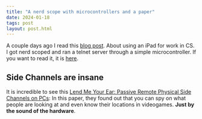```yaml
---
title: "A nerd scope with microcontrollers and a paper"
date: 2024-01-18
tags: post
layout: post.html
---
```


A couple days ago I read this [blog post](https://ezrizhu.com/blog/tablet-for-cs). About using an iPad for work in CS. I got nerd scoped and ran a telnet server through a simple microcontroller. If you want to read it, it is [here](https://snats.xyz/pages/articles/all_you_need_is_a_microcontroller.html).

## Side Channels are insane

It is incredible to see this [Lend Me Your Ear: Passive Remote Physical Side Channels on PCs](https://faculty.cc.gatech.edu/~genkin/papers/lendear.pdf): In this paper, they found out that you can spy on what people are looking at and even know their locations in videogames. **Just by the sound of the hardware**.
